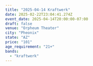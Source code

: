 ```yaml
---
title: "2025-04-14 Kraftwerk"
date: 2025-02-22T23:04:41.274Z
event_date: 2025-04-14T20:00:00-07:00
draft: false
venue: "Orpheum Theater"
city: "Pheonix"
state: "AZ"
price: "101"
age_requirement: "21+"
bands:
  - "kraftwerk"
---
```

